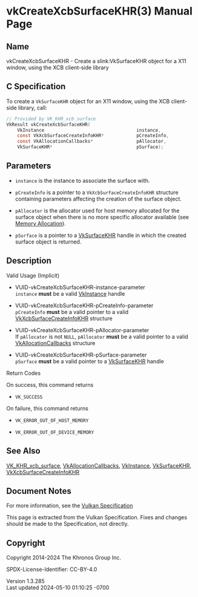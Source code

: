 # vkCreateXcbSurfaceKHR(3) Manual Page

## Name

vkCreateXcbSurfaceKHR - Create a slink:VkSurfaceKHR object for a X11
window, using the XCB client-side library



## <a href="#_c_specification" class="anchor"></a>C Specification

To create a `VkSurfaceKHR` object for an X11 window, using the XCB
client-side library, call:

``` c
// Provided by VK_KHR_xcb_surface
VkResult vkCreateXcbSurfaceKHR(
    VkInstance                                  instance,
    const VkXcbSurfaceCreateInfoKHR*            pCreateInfo,
    const VkAllocationCallbacks*                pAllocator,
    VkSurfaceKHR*                               pSurface);
```

## <a href="#_parameters" class="anchor"></a>Parameters

- `instance` is the instance to associate the surface with.

- `pCreateInfo` is a pointer to a `VkXcbSurfaceCreateInfoKHR` structure
  containing parameters affecting the creation of the surface object.

- `pAllocator` is the allocator used for host memory allocated for the
  surface object when there is no more specific allocator available (see
  <a
  href="https://registry.khronos.org/vulkan/specs/1.3-extensions/html/vkspec.html#memory-allocation"
  target="_blank" rel="noopener">Memory Allocation</a>).

- `pSurface` is a pointer to a [VkSurfaceKHR](https://registry.khronos.org/vulkan/specs/1.3-extensions/man/html/VkSurfaceKHR.html) handle
  in which the created surface object is returned.

## <a href="#_description" class="anchor"></a>Description

Valid Usage (Implicit)

- <a href="#VUID-vkCreateXcbSurfaceKHR-instance-parameter"
  id="VUID-vkCreateXcbSurfaceKHR-instance-parameter"></a>
  VUID-vkCreateXcbSurfaceKHR-instance-parameter  
  `instance` **must** be a valid [VkInstance](https://registry.khronos.org/vulkan/specs/1.3-extensions/man/html/VkInstance.html) handle

- <a href="#VUID-vkCreateXcbSurfaceKHR-pCreateInfo-parameter"
  id="VUID-vkCreateXcbSurfaceKHR-pCreateInfo-parameter"></a>
  VUID-vkCreateXcbSurfaceKHR-pCreateInfo-parameter  
  `pCreateInfo` **must** be a valid pointer to a valid
  [VkXcbSurfaceCreateInfoKHR](https://registry.khronos.org/vulkan/specs/1.3-extensions/man/html/VkXcbSurfaceCreateInfoKHR.html) structure

- <a href="#VUID-vkCreateXcbSurfaceKHR-pAllocator-parameter"
  id="VUID-vkCreateXcbSurfaceKHR-pAllocator-parameter"></a>
  VUID-vkCreateXcbSurfaceKHR-pAllocator-parameter  
  If `pAllocator` is not `NULL`, `pAllocator` **must** be a valid
  pointer to a valid [VkAllocationCallbacks](https://registry.khronos.org/vulkan/specs/1.3-extensions/man/html/VkAllocationCallbacks.html)
  structure

- <a href="#VUID-vkCreateXcbSurfaceKHR-pSurface-parameter"
  id="VUID-vkCreateXcbSurfaceKHR-pSurface-parameter"></a>
  VUID-vkCreateXcbSurfaceKHR-pSurface-parameter  
  `pSurface` **must** be a valid pointer to a
  [VkSurfaceKHR](https://registry.khronos.org/vulkan/specs/1.3-extensions/man/html/VkSurfaceKHR.html) handle

Return Codes

On success, this command returns  
- `VK_SUCCESS`

On failure, this command returns  
- `VK_ERROR_OUT_OF_HOST_MEMORY`

- `VK_ERROR_OUT_OF_DEVICE_MEMORY`

## <a href="#_see_also" class="anchor"></a>See Also

[VK_KHR_xcb_surface](https://registry.khronos.org/vulkan/specs/1.3-extensions/man/html/VK_KHR_xcb_surface.html),
[VkAllocationCallbacks](https://registry.khronos.org/vulkan/specs/1.3-extensions/man/html/VkAllocationCallbacks.html),
[VkInstance](https://registry.khronos.org/vulkan/specs/1.3-extensions/man/html/VkInstance.html), [VkSurfaceKHR](https://registry.khronos.org/vulkan/specs/1.3-extensions/man/html/VkSurfaceKHR.html),
[VkXcbSurfaceCreateInfoKHR](https://registry.khronos.org/vulkan/specs/1.3-extensions/man/html/VkXcbSurfaceCreateInfoKHR.html)

## <a href="#_document_notes" class="anchor"></a>Document Notes

For more information, see the <a
href="https://registry.khronos.org/vulkan/specs/1.3-extensions/html/vkspec.html#vkCreateXcbSurfaceKHR"
target="_blank" rel="noopener">Vulkan Specification</a>

This page is extracted from the Vulkan Specification. Fixes and changes
should be made to the Specification, not directly.

## <a href="#_copyright" class="anchor"></a>Copyright

Copyright 2014-2024 The Khronos Group Inc.

SPDX-License-Identifier: CC-BY-4.0

Version 1.3.285  
Last updated 2024-05-10 01:10:25 -0700
